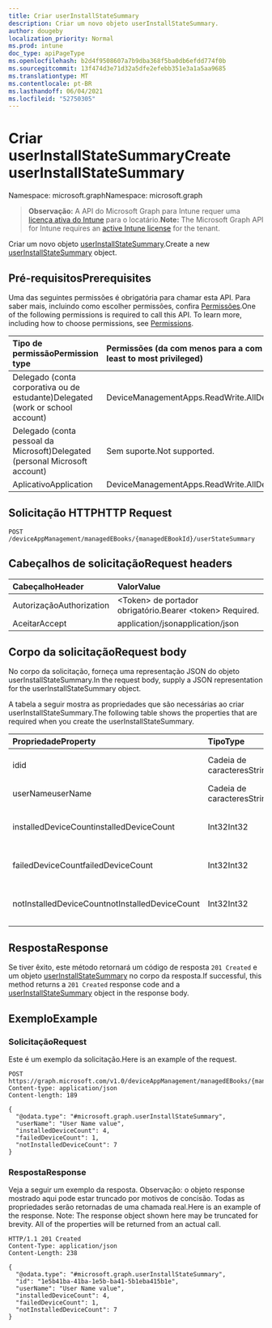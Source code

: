 ```yaml
---
title: Criar userInstallStateSummary
description: Criar um novo objeto userInstallStateSummary.
author: dougeby
localization_priority: Normal
ms.prod: intune
doc_type: apiPageType
ms.openlocfilehash: b2d4f9508607a7b9dba368f5ba0db6efdd774f0b
ms.sourcegitcommit: 13f474d3e71d32a5dfe2efebb351e3a1a5aa9685
ms.translationtype: MT
ms.contentlocale: pt-BR
ms.lasthandoff: 06/04/2021
ms.locfileid: "52750305"
---
```

# <a name="create-userinstallstatesummary"></a><span data-ttu-id="c23ac-103">Criar userInstallStateSummary</span><span class="sxs-lookup"><span data-stu-id="c23ac-103">Create userInstallStateSummary</span></span>

<span data-ttu-id="c23ac-104">Namespace: microsoft.graph</span><span class="sxs-lookup"><span data-stu-id="c23ac-104">Namespace: microsoft.graph</span></span>

> <span data-ttu-id="c23ac-105">**Observação:** A API do Microsoft Graph para Intune requer uma [licença ativa do Intune](https://go.microsoft.com/fwlink/?linkid=839381) para o locatário.</span><span class="sxs-lookup"><span data-stu-id="c23ac-105">**Note:** The Microsoft Graph API for Intune requires an [active Intune license](https://go.microsoft.com/fwlink/?linkid=839381) for the tenant.</span></span>

<span data-ttu-id="c23ac-106">Criar um novo objeto [userInstallStateSummary](../resources/intune-books-userinstallstatesummary.md).</span><span class="sxs-lookup"><span data-stu-id="c23ac-106">Create a new [userInstallStateSummary](../resources/intune-books-userinstallstatesummary.md) object.</span></span>

## <a name="prerequisites"></a><span data-ttu-id="c23ac-107">Pré-requisitos</span><span class="sxs-lookup"><span data-stu-id="c23ac-107">Prerequisites</span></span>
<span data-ttu-id="c23ac-p101">Uma das seguintes permissões é obrigatória para chamar esta API. Para saber mais, incluindo como escolher permissões, confira [Permissões](/graph/permissions-reference).</span><span class="sxs-lookup"><span data-stu-id="c23ac-p101">One of the following permissions is required to call this API. To learn more, including how to choose permissions, see [Permissions](/graph/permissions-reference).</span></span>

|<span data-ttu-id="c23ac-110">Tipo de permissão</span><span class="sxs-lookup"><span data-stu-id="c23ac-110">Permission type</span></span>|<span data-ttu-id="c23ac-111">Permissões (da com menos para a com mais privilégios)</span><span class="sxs-lookup"><span data-stu-id="c23ac-111">Permissions (from least to most privileged)</span></span>|
|:---|:---|
|<span data-ttu-id="c23ac-112">Delegado (conta corporativa ou de estudante)</span><span class="sxs-lookup"><span data-stu-id="c23ac-112">Delegated (work or school account)</span></span>|<span data-ttu-id="c23ac-113">DeviceManagementApps.ReadWrite.All</span><span class="sxs-lookup"><span data-stu-id="c23ac-113">DeviceManagementApps.ReadWrite.All</span></span>|
|<span data-ttu-id="c23ac-114">Delegado (conta pessoal da Microsoft)</span><span class="sxs-lookup"><span data-stu-id="c23ac-114">Delegated (personal Microsoft account)</span></span>|<span data-ttu-id="c23ac-115">Sem suporte.</span><span class="sxs-lookup"><span data-stu-id="c23ac-115">Not supported.</span></span>|
|<span data-ttu-id="c23ac-116">Aplicativo</span><span class="sxs-lookup"><span data-stu-id="c23ac-116">Application</span></span>|<span data-ttu-id="c23ac-117">DeviceManagementApps.ReadWrite.All</span><span class="sxs-lookup"><span data-stu-id="c23ac-117">DeviceManagementApps.ReadWrite.All</span></span>|

## <a name="http-request"></a><span data-ttu-id="c23ac-118">Solicitação HTTP</span><span class="sxs-lookup"><span data-stu-id="c23ac-118">HTTP Request</span></span>
<!-- {
  "blockType": "ignored"
}
-->
``` http
POST /deviceAppManagement/managedEBooks/{managedEBookId}/userStateSummary
```

## <a name="request-headers"></a><span data-ttu-id="c23ac-119">Cabeçalhos de solicitação</span><span class="sxs-lookup"><span data-stu-id="c23ac-119">Request headers</span></span>
|<span data-ttu-id="c23ac-120">Cabeçalho</span><span class="sxs-lookup"><span data-stu-id="c23ac-120">Header</span></span>|<span data-ttu-id="c23ac-121">Valor</span><span class="sxs-lookup"><span data-stu-id="c23ac-121">Value</span></span>|
|:---|:---|
|<span data-ttu-id="c23ac-122">Autorização</span><span class="sxs-lookup"><span data-stu-id="c23ac-122">Authorization</span></span>|<span data-ttu-id="c23ac-123">&lt;Token&gt; de portador obrigatório.</span><span class="sxs-lookup"><span data-stu-id="c23ac-123">Bearer &lt;token&gt; Required.</span></span>|
|<span data-ttu-id="c23ac-124">Aceitar</span><span class="sxs-lookup"><span data-stu-id="c23ac-124">Accept</span></span>|<span data-ttu-id="c23ac-125">application/json</span><span class="sxs-lookup"><span data-stu-id="c23ac-125">application/json</span></span>|

## <a name="request-body"></a><span data-ttu-id="c23ac-126">Corpo da solicitação</span><span class="sxs-lookup"><span data-stu-id="c23ac-126">Request body</span></span>
<span data-ttu-id="c23ac-127">No corpo da solicitação, forneça uma representação JSON do objeto userInstallStateSummary.</span><span class="sxs-lookup"><span data-stu-id="c23ac-127">In the request body, supply a JSON representation for the userInstallStateSummary object.</span></span>

<span data-ttu-id="c23ac-128">A tabela a seguir mostra as propriedades que são necessárias ao criar userInstallStateSummary.</span><span class="sxs-lookup"><span data-stu-id="c23ac-128">The following table shows the properties that are required when you create the userInstallStateSummary.</span></span>

|<span data-ttu-id="c23ac-129">Propriedade</span><span class="sxs-lookup"><span data-stu-id="c23ac-129">Property</span></span>|<span data-ttu-id="c23ac-130">Tipo</span><span class="sxs-lookup"><span data-stu-id="c23ac-130">Type</span></span>|<span data-ttu-id="c23ac-131">Descrição</span><span class="sxs-lookup"><span data-stu-id="c23ac-131">Description</span></span>|
|:---|:---|:---|
|<span data-ttu-id="c23ac-132">id</span><span class="sxs-lookup"><span data-stu-id="c23ac-132">id</span></span>|<span data-ttu-id="c23ac-133">Cadeia de caracteres</span><span class="sxs-lookup"><span data-stu-id="c23ac-133">String</span></span>|<span data-ttu-id="c23ac-134">Chave da entidade.</span><span class="sxs-lookup"><span data-stu-id="c23ac-134">Key of the entity.</span></span>|
|<span data-ttu-id="c23ac-135">userName</span><span class="sxs-lookup"><span data-stu-id="c23ac-135">userName</span></span>|<span data-ttu-id="c23ac-136">Cadeia de caracteres</span><span class="sxs-lookup"><span data-stu-id="c23ac-136">String</span></span>|<span data-ttu-id="c23ac-137">Nome de usuário.</span><span class="sxs-lookup"><span data-stu-id="c23ac-137">User name.</span></span>|
|<span data-ttu-id="c23ac-138">installedDeviceCount</span><span class="sxs-lookup"><span data-stu-id="c23ac-138">installedDeviceCount</span></span>|<span data-ttu-id="c23ac-139">Int32</span><span class="sxs-lookup"><span data-stu-id="c23ac-139">Int32</span></span>|<span data-ttu-id="c23ac-140">Contagem de dispositivos instalados.</span><span class="sxs-lookup"><span data-stu-id="c23ac-140">Installed Device Count.</span></span>|
|<span data-ttu-id="c23ac-141">failedDeviceCount</span><span class="sxs-lookup"><span data-stu-id="c23ac-141">failedDeviceCount</span></span>|<span data-ttu-id="c23ac-142">Int32</span><span class="sxs-lookup"><span data-stu-id="c23ac-142">Int32</span></span>|<span data-ttu-id="c23ac-143">Falha na contagem de dispositivos.</span><span class="sxs-lookup"><span data-stu-id="c23ac-143">Failed Device Count.</span></span>|
|<span data-ttu-id="c23ac-144">notInstalledDeviceCount</span><span class="sxs-lookup"><span data-stu-id="c23ac-144">notInstalledDeviceCount</span></span>|<span data-ttu-id="c23ac-145">Int32</span><span class="sxs-lookup"><span data-stu-id="c23ac-145">Int32</span></span>|<span data-ttu-id="c23ac-146">Sem contagem de dispositivos instalados.</span><span class="sxs-lookup"><span data-stu-id="c23ac-146">Not installed device count.</span></span>|



## <a name="response"></a><span data-ttu-id="c23ac-147">Resposta</span><span class="sxs-lookup"><span data-stu-id="c23ac-147">Response</span></span>
<span data-ttu-id="c23ac-148">Se tiver êxito, este método retornará um código de resposta `201 Created` e um objeto [userInstallStateSummary](../resources/intune-books-userinstallstatesummary.md) no corpo da resposta.</span><span class="sxs-lookup"><span data-stu-id="c23ac-148">If successful, this method returns a `201 Created` response code and a [userInstallStateSummary](../resources/intune-books-userinstallstatesummary.md) object in the response body.</span></span>

## <a name="example"></a><span data-ttu-id="c23ac-149">Exemplo</span><span class="sxs-lookup"><span data-stu-id="c23ac-149">Example</span></span>

### <a name="request"></a><span data-ttu-id="c23ac-150">Solicitação</span><span class="sxs-lookup"><span data-stu-id="c23ac-150">Request</span></span>
<span data-ttu-id="c23ac-151">Este é um exemplo da solicitação.</span><span class="sxs-lookup"><span data-stu-id="c23ac-151">Here is an example of the request.</span></span>
``` http
POST https://graph.microsoft.com/v1.0/deviceAppManagement/managedEBooks/{managedEBookId}/userStateSummary
Content-type: application/json
Content-length: 189

{
  "@odata.type": "#microsoft.graph.userInstallStateSummary",
  "userName": "User Name value",
  "installedDeviceCount": 4,
  "failedDeviceCount": 1,
  "notInstalledDeviceCount": 7
}
```

### <a name="response"></a><span data-ttu-id="c23ac-152">Resposta</span><span class="sxs-lookup"><span data-stu-id="c23ac-152">Response</span></span>
<span data-ttu-id="c23ac-p102">Veja a seguir um exemplo da resposta. Observação: o objeto response mostrado aqui pode estar truncado por motivos de concisão. Todas as propriedades serão retornadas de uma chamada real.</span><span class="sxs-lookup"><span data-stu-id="c23ac-p102">Here is an example of the response. Note: The response object shown here may be truncated for brevity. All of the properties will be returned from an actual call.</span></span>
``` http
HTTP/1.1 201 Created
Content-Type: application/json
Content-Length: 238

{
  "@odata.type": "#microsoft.graph.userInstallStateSummary",
  "id": "1e5b41ba-41ba-1e5b-ba41-5b1eba415b1e",
  "userName": "User Name value",
  "installedDeviceCount": 4,
  "failedDeviceCount": 1,
  "notInstalledDeviceCount": 7
}
```




